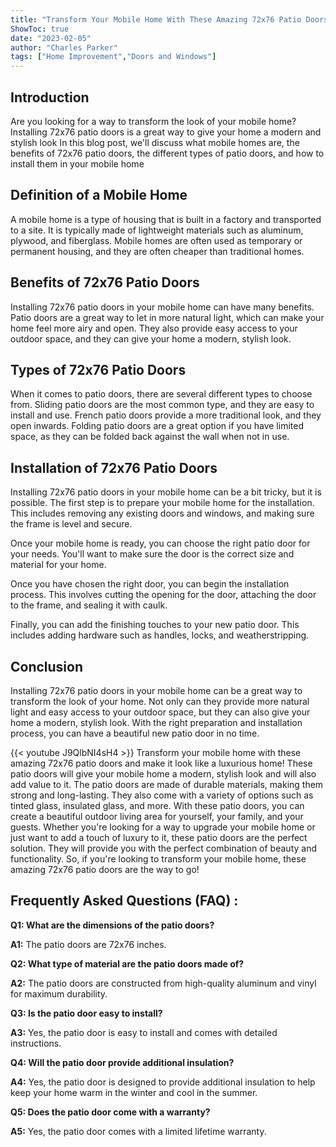 ```yaml
---
title: "Transform Your Mobile Home With These Amazing 72x76 Patio Doors!"
ShowToc: true 
date: "2023-02-05"
author: "Charles Parker" 
tags: ["Home Improvement","Doors and Windows"]
---
```

## Introduction

Are you looking for a way to transform the look of your mobile home? Installing 72x76 patio doors is a great way to give your home a modern and stylish look In this blog post, we'll discuss what mobile homes are, the benefits of 72x76 patio doors, the different types of patio doors, and how to install them in your mobile home 

## Definition of a Mobile Home

A mobile home is a type of housing that is built in a factory and transported to a site. It is typically made of lightweight materials such as aluminum, plywood, and fiberglass. Mobile homes are often used as temporary or permanent housing, and they are often cheaper than traditional homes. 

## Benefits of 72x76 Patio Doors

Installing 72x76 patio doors in your mobile home can have many benefits. Patio doors are a great way to let in more natural light, which can make your home feel more airy and open. They also provide easy access to your outdoor space, and they can give your home a modern, stylish look. 

## Types of 72x76 Patio Doors

When it comes to patio doors, there are several different types to choose from. Sliding patio doors are the most common type, and they are easy to install and use. French patio doors provide a more traditional look, and they open inwards. Folding patio doors are a great option if you have limited space, as they can be folded back against the wall when not in use. 

## Installation of 72x76 Patio Doors

Installing 72x76 patio doors in your mobile home can be a bit tricky, but it is possible. The first step is to prepare your mobile home for the installation. This includes removing any existing doors and windows, and making sure the frame is level and secure. 

Once your mobile home is ready, you can choose the right patio door for your needs. You'll want to make sure the door is the correct size and material for your home.

Once you have chosen the right door, you can begin the installation process. This involves cutting the opening for the door, attaching the door to the frame, and sealing it with caulk.

Finally, you can add the finishing touches to your new patio door. This includes adding hardware such as handles, locks, and weatherstripping.

## Conclusion

Installing 72x76 patio doors in your mobile home can be a great way to transform the look of your home. Not only can they provide more natural light and easy access to your outdoor space, but they can also give your home a modern, stylish look. With the right preparation and installation process, you can have a beautiful new patio door in no time.

{{< youtube J9QlbNI4sH4 >}} 
Transform your mobile home with these amazing 72x76 patio doors and make it look like a luxurious home! These patio doors will give your mobile home a modern, stylish look and will also add value to it. The patio doors are made of durable materials, making them strong and long-lasting. They also come with a variety of options such as tinted glass, insulated glass, and more. With these patio doors, you can create a beautiful outdoor living area for yourself, your family, and your guests. Whether you're looking for a way to upgrade your mobile home or just want to add a touch of luxury to it, these patio doors are the perfect solution. They will provide you with the perfect combination of beauty and functionality. So, if you're looking to transform your mobile home, these amazing 72x76 patio doors are the way to go!

## Frequently Asked Questions (FAQ) :
**Q1: What are the dimensions of the patio doors?**

**A1:** The patio doors are 72x76 inches.

**Q2: What type of material are the patio doors made of?**

**A2:** The patio doors are constructed from high-quality aluminum and vinyl for maximum durability.

**Q3: Is the patio door easy to install?**

**A3:** Yes, the patio door is easy to install and comes with detailed instructions.

**Q4: Will the patio door provide additional insulation?**

**A4:** Yes, the patio door is designed to provide additional insulation to help keep your home warm in the winter and cool in the summer.

**Q5: Does the patio door come with a warranty?**

**A5:** Yes, the patio door comes with a limited lifetime warranty.



